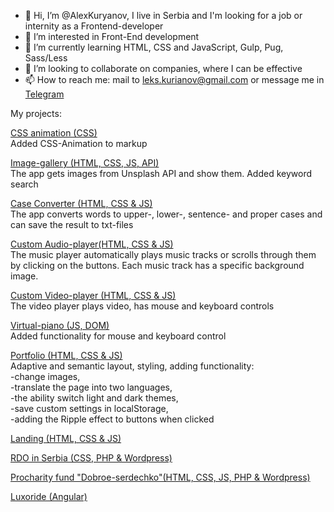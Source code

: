 - 👋 Hi, I’m @AlexKuryanov, I live in Serbia and I'm looking for a job or internity as a Frontend-developer
- 👀 I’m interested in Front-End development
- 🌱 I’m currently learning HTML, CSS and JavaScript, Gulp, Pug, Sass/Less
- 💞️ I’m looking to collaborate on companies, where I can be effective
- 📫 How to reach me: mail to leks.kurianov@gmail.com or message me in [Telegram](https://t.me/Xelruk)

My projects:

[CSS animation (CSS)](https://alexkuryanov.github.io/coursera/animation/)  
Added CSS-Animation to markup

[Image-gallery (HTML, CSS, JS, API)](https://rolling-scopes-school.github.io/alexkuryanov-JSFEPRESCHOOL2023Q2/image-gallery/)  
The app gets images from Unsplash API and show them. Added keyword search

[Case Converter (HTML, CSS & JS)](https://alexkuryanov.github.io/Case-Converter1/Case%20Converter/task/src/)  
The app converts words to upper-, lower-, sentence- and proper cases and can save the result to txt-files

[Custom Audio-player(HTML, CSS & JS)](https://rolling-scopes-school.github.io/alexkuryanov-JSFEPRESCHOOL2023Q2/audio-player/)  
The music player automatically plays music tracks or scrolls through them by clicking on the buttons. Each music track has a specific background image. 

[Custom Video-player (HTML, CSS & JS)](https://rolling-scopes-school.github.io/alexkuryanov-JSFEPRESCHOOL/custom-video-player/)  
The video player plays video, has mouse and keyboard controls

[Virtual-piano (JS, DOM)](https://rolling-scopes-school.github.io/alexkuryanov-JSFE2021Q1/virtual-piano)  
Added functionality for mouse and keyboard control

[Portfolio (HTML, CSS & JS)](https://rolling-scopes-school.github.io/alexkuryanov-JSFEPRESCHOOL/portfolio)  
Adaptive and semantic layout, styling, adding functionality:  
-change images,  
-translate the page into two languages,   
-the ability switch light and dark themes,   
-save custom settings in localStorage,   
-adding the Ripple effect to buttons when clicked  

[Landing (HTML, CSS & JS)](https://alexkuryanov.github.io/mulih/)

[RDO in Serbia (CSS, PHP & Wordpress)](https://rdo.rs/site/)

[Procharity fund "Dobroe-serdechko"(HTML, CSS, JS, PHP & Wordpress)](https://доброе-сердечко.рф/)

[Luxoride (Angular)](https://alexkuryanov.github.io/luxorides-app/)
